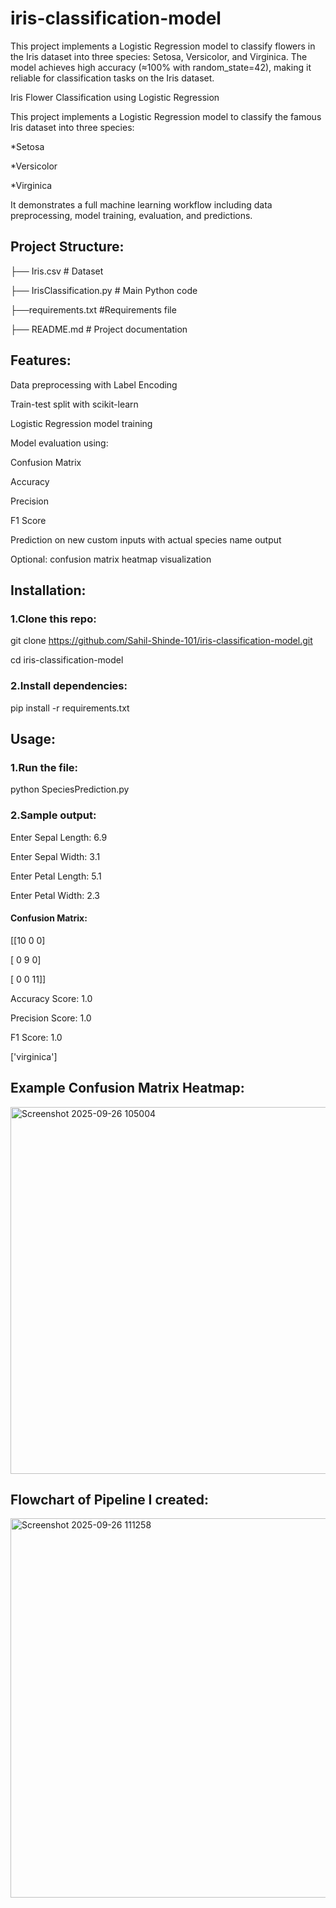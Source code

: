# iris-classification-model
This project implements a Logistic Regression model to classify flowers in the Iris dataset into three species: Setosa, Versicolor, and Virginica. The model achieves high accuracy (≈100% with random_state=42), making it reliable for classification tasks on the Iris dataset.

Iris Flower Classification using Logistic Regression

This project implements a Logistic Regression model to classify the famous Iris dataset
 into three species:

*Setosa

*Versicolor

*Virginica

It demonstrates a full machine learning workflow including data preprocessing, model training, evaluation, and predictions.

## Project Structure:

├── Iris.csv                # Dataset

├── IrisClassification.py    # Main Python code

├──requirements.txt          #Requirements file

├── README.md               # Project documentation




## Features:

Data preprocessing with Label Encoding

Train-test split with scikit-learn

Logistic Regression model training

Model evaluation using:

Confusion Matrix

Accuracy

Precision

F1 Score

Prediction on new custom inputs with actual species name output

Optional: confusion matrix heatmap visualization

## Installation:
### 1.Clone this repo:
git clone https://github.com/Sahil-Shinde-101/iris-classification-model.git

cd iris-classification-model

### 2.Install dependencies:
pip install -r requirements.txt

## Usage:
### 1.Run the file:

python SpeciesPrediction.py

### 2.Sample output:

Enter Sepal Length: 6.9

Enter Sepal Width: 3.1

Enter Petal Length: 5.1

Enter Petal Width: 2.3

#### Confusion Matrix:

 [[10  0  0]
 
 [ 0  9  0]
 
 [ 0  0 11]]

Accuracy Score: 1.0

Precision Score: 1.0

F1 Score: 1.0

['virginica']

## Example Confusion Matrix Heatmap:



<img width="768" height="587" alt="Screenshot 2025-09-26 105004" src="https://github.com/user-attachments/assets/d94130f6-b8cf-4634-95f4-40a384c91a96" />

## Flowchart of Pipeline I created:


<img width="740" height="607" alt="Screenshot 2025-09-26 111258" src="https://github.com/user-attachments/assets/fb0666b9-6abe-41df-a7f0-ce0cd2719ae4" />






